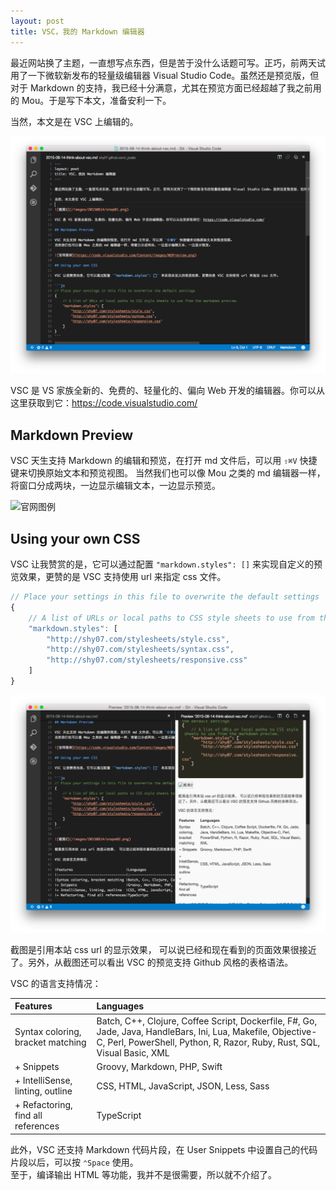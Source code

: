 ```yaml
---
layout: post
title: VSC，我的 Markdown 编辑器
---
```


最近网站换了主题，一直想写点东西，但是苦于没什么话题可写。正巧，前两天试用了一下微软新发布的轻量级编辑器 Visual Studio Code。虽然还是预览版，但对于 Markdown 的支持，我已经十分满意，尤其在预览方面已经超越了我之前用的 Mou。于是写下本文，准备安利一下。

当然，本文是在 VSC 上编辑的。

![截图1](/images/20150814/snap01.png)

VSC 是 VS 家族全新的、免费的、轻量化的、偏向 Web 开发的编辑器。你可以从这里获取到它：https://code.visualstudio.com/

## Markdown Preview

VSC 天生支持 Markdown 的编辑和预览，在打开 md 文件后，可以用 `⇧⌘V` 快捷键来切换原始文本和预览视图。
当然我们也可以像 Mou 之类的 md 编辑器一样，将窗口分成两块，一边显示编辑文本，一边显示预览。

![官网图例](https://code.visualstudio.com/Content/images/MDPreview.png)

## Using your own CSS

VSC 让我赞赏的是，它可以通过配置 `"markdown.styles": []` 来实现自定义的预览效果，更赞的是 VSC 支持使用 url 来指定 css 文件。

```js
// Place your settings in this file to overwrite the default settings
{
	// A list of URLs or local paths to CSS style sheets to use from the markdown preview.
	"markdown.styles": [
		"http://shy07.com/stylesheets/style.css",
		"http://shy07.com/stylesheets/syntax.css",
		"http://shy07.com/stylesheets/responsive.css"
	]
}
```

![截图2](/images/20150814/snap02.png)

截图是引用本站 css url 的显示效果， 可以说已经和现在看到的页面效果很接近了。另外，从截图还可以看出 VSC 的预览支持 Github 风格的表格语法。  

VSC 的语言支持情况：

|Features                          |Languages                              |
|:---------------------------------|:--------------------------------------|
|Syntax coloring, bracket matching |Batch, C++, Clojure, Coffee Script, Dockerfile, F#, Go, Jade, Java, HandleBars, Ini, Lua, Makefile, Objective-C, Perl, PowerShell, Python, R, Razor, Ruby, Rust, SQL, Visual Basic, XML
|+ Snippets                        |Groovy, Markdown, PHP, Swift           |
|+ IntelliSense, linting, outline  |CSS, HTML, JavaScript, JSON, Less, Sass|
|+ Refactoring, find all references|TypeScript                             |

此外，VSC 还支持 Markdown 代码片段，在 User Snippets 中设置自己的代码片段以后，可以按 `⌃Space` 使用。  
至于，编译输出 HTML 等功能，我并不是很需要，所以就不介绍了。
